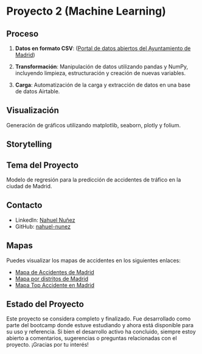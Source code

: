 # Proyecto 2 (Machine Learning)

## Proceso

1. **Datos en formato CSV**: ([Portal de datos abiertos del Ayuntamiento de Madrid](https://datos.madrid.es/portal/site/egob/menuitem.c05c1f754a33a9fbe4b2e4b284f1a5a0/?vgnextoid=7c2843010d9c3610VgnVCM2000001f4a900aRCRD&vgnextchannel=374512b9ace9f310VgnVCM100000171f5a0aRCRD&vgnextfmt=default))

2. **Transformación**: Manipulación de datos utilizando pandas y NumPy, incluyendo limpieza, estructuración y creación de nuevas variables.

3. **Carga**: Automatización de la carga y extracción de datos en una base de datos Airtable.

## Visualización

Generación de gráficos utilizando matplotlib, seaborn, plotly y folium.

## Storytelling


## Tema del Proyecto

Modelo de regresión para la predicción de accidentes de tráfico en la ciudad de Madrid.

## Contacto

- LinkedIn: [Nahuel Nuñez](https://www.linkedin.com/in/nahuel-nunez-)
- GitHub: [nahuel-nunez](https://github.com/nahuel-nunez)


## Mapas
Puedes visualizar los mapas de accidentes en los siguientes enlaces:

- [Mapa de Accidentes de Madrid](docs/accidentes_madrid_2024.html)
- [Mapa por distritos de Madrid](docs/mapa_distritos_madrid_folium.html)
- [Mapa Top Accidente en Madrid](docs/mapa_top_accidentes_madrid.html)




## Estado del Proyecto

Este proyecto se considera completo y finalizado. Fue desarrollado como parte del bootcamp donde estuve estudiando y ahora está disponible para su uso y referencia. Si bien el desarrollo activo ha concluido, siempre estoy abierto a comentarios, sugerencias o preguntas relacionadas con el proyecto. ¡Gracias por tu interés!
